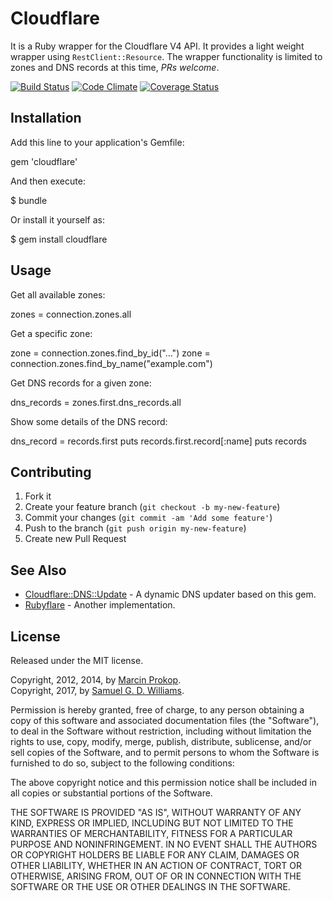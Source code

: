# Cloudflare

It is a Ruby wrapper for the Cloudflare V4 API. It provides a light weight wrapper using `RestClient::Resource`. The wrapper functionality is limited to zones and DNS records at this time, *PRs welcome*.

[![Build Status](https://secure.travis-ci.org/b4k3r/cloudflare.svg)](http://travis-ci.org/b4k3r/cloudflare)
[![Code Climate](https://codeclimate.com/github/b4k3r/cloudflare.svg)](https://codeclimate.com/github/b4k3r/cloudflare)
[![Coverage Status](https://coveralls.io/repos/b4k3r/cloudflare/badge.svg)](https://coveralls.io/r/b4k3r/cloudflare)

## Installation

Add this line to your application's Gemfile:

  gem 'cloudflare'

And then execute:

  $ bundle

Or install it yourself as:

  $ gem install cloudflare

## Usage

Get all available zones:

  zones = connection.zones.all

Get a specific zone:

  zone = connection.zones.find_by_id("...")
  zone = connection.zones.find_by_name("example.com")

Get DNS records for a given zone:

  dns_records = zones.first.dns_records.all

Show some details of the DNS record:

  dns_record = records.first
  puts records.first.record[:name]
  puts records

## Contributing

1. Fork it
2. Create your feature branch (`git checkout -b my-new-feature`)
3. Commit your changes (`git commit -am 'Add some feature'`)
4. Push to the branch (`git push origin my-new-feature`)
5. Create new Pull Request

## See Also

- [Cloudflare::DNS::Update](https://github.com/ioquatix/cloudflare-dns-update) - A dynamic DNS updater based on this gem.
- [Rubyflare](https://github.com/trev/rubyflare) - Another implementation.

## License

Released under the MIT license.

Copyright, 2012, 2014, by [Marcin Prokop](https://github.com/b4k3r).  
Copyright, 2017, by [Samuel G. D. Williams](http://www.codeotaku.com/samuel-williams).

Permission is hereby granted, free of charge, to any person obtaining a copy
of this software and associated documentation files (the "Software"), to deal
in the Software without restriction, including without limitation the rights
to use, copy, modify, merge, publish, distribute, sublicense, and/or sell
copies of the Software, and to permit persons to whom the Software is
furnished to do so, subject to the following conditions:

The above copyright notice and this permission notice shall be included in
all copies or substantial portions of the Software.

THE SOFTWARE IS PROVIDED "AS IS", WITHOUT WARRANTY OF ANY KIND, EXPRESS OR
IMPLIED, INCLUDING BUT NOT LIMITED TO THE WARRANTIES OF MERCHANTABILITY,
FITNESS FOR A PARTICULAR PURPOSE AND NONINFRINGEMENT. IN NO EVENT SHALL THE
AUTHORS OR COPYRIGHT HOLDERS BE LIABLE FOR ANY CLAIM, DAMAGES OR OTHER
LIABILITY, WHETHER IN AN ACTION OF CONTRACT, TORT OR OTHERWISE, ARISING FROM,
OUT OF OR IN CONNECTION WITH THE SOFTWARE OR THE USE OR OTHER DEALINGS IN
THE SOFTWARE.
